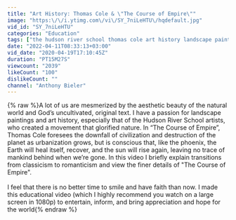 ```yaml
---
title: "Art History: Thomas Cole & \"The Course of Empire\""
image: "https:\/\/i.ytimg.com\/vi\/SY_7niLeHTU\/hqdefault.jpg"
vid_id: "SY_7niLeHTU"
categories: "Education"
tags: ["the hudson river school thomas cole art history landscape paintings industrial revolution","1800s artwork educational study","the course of empire quick video tips summary"]
date: "2022-04-11T08:33:13+03:00"
vid_date: "2020-04-19T17:10:45Z"
duration: "PT15M27S"
viewcount: "2039"
likeCount: "100"
dislikeCount: ""
channel: "Anthony Bieler"
---
```

{% raw %}A lot of us are mesmerized by the aesthetic beauty of the natural world and God’s uncultivated, original text. I have a passion for landscape paintings and art history, especially that of the Hudson River School artists, who created a movement that glorified nature. In  “The Course of Empire”, Thomas Cole foresees the downfall of civilization and destruction of the planet as urbanization grows, but is conscious that, like the phoenix, the Earth will heal itself, recover, and the sun will rise again, leaving no trace of mankind behind when we’re gone. In this video I briefly explain transitions from classicism to romanticism and view the finer details of &quot;The Course of Empire&quot;.<br /><br />I feel that there is no better time to smile and have faith than now. I made this educational video (which I highly recommend you watch on a large screen in 1080p) to entertain, inform, and bring appreciation and hope for the world{% endraw %}
